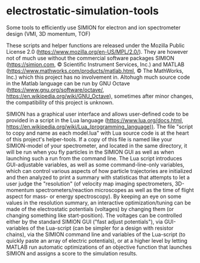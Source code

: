 # electrostatic-simulation-tools
Some tools to efficiently use SIMION for electron and ion spectrometer design (VMI, 3D momentum, TOF)

These scripts and helper functions are released under the Mozilla Public License 2.0 (https://www.mozilla.org/en-US/MPL/2.0/). They are however not of much use without the commercial software packages SIMION (https://simion.com, © Scientific Instrument Services, Inc.) and MATLAB (https://www.mathworks.com/products/matlab.html, © The MathWorks, Inc.) which this project has no involvement in. Altohugh much source code in the Matlab language can be run by GNU Octave (https://www.gnu.org/software/octave/, https://en.wikipedia.org/wiki/GNU_Octave), sometimes after minor changes, the compatibility of this project is unknown.

SIMION has a graphical user interface and allows user-defined code to be provided in a script in the Lua language (https://www.lua.org/docs.html, https://en.wikipedia.org/wiki/Lua_(programming_language)). The file "script to copy and name as each model.lua" with Lua source code is at the heart of this project's helper-tools. If a copy of this file is named like your SIMION-model of your spectrometer, and located in the same directory, it will be run when you fly particles in the SIMION GUI as well as when launching such a run from the command line. The Lua script introduces GUI-adjustable variables, as well as some command-line-only variables, which can control various aspects of how particle trajectories are initialized and then analyzed to print a summary with statisticas that attempts to let a user judge the "resolution" (of velocity map imaging spectrometers, 3D-momentum spectrometers/reaction microscopes as well as the time of flight aspect for mass- or energy spectroscopy). By keeping an eye on some values in the resolution summary, an interactive optimization/tuning can be made of the electrostatic potentials (voltages) by changing them (or changing something like start-position). The voltages can be controlled either by the standard SIMION GUI ("fast adjust potentials"), via GUI-variables of the Lua-script (can be simpler for a design with resistor chains), via the SIMION command line and variables of the Lua-script (to quickly paste an array of electric potentials), or at a higher level by letting MATLAB run automatic optimizations of an objective function that launches SIMION and assigns a score to the simulation results.
